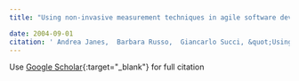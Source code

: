 ```yaml
---
title: "Using non-invasive measurement techniques in agile software development: a swot analysis"

date: 2004-09-01
citation: ' Andrea Janes,  Barbara Russo,  Giancarlo Succi, &quot;Using non-invasive measurement techniques in agile software development: a swot analysis.&quot;, 2004.'
---
```

Use [Google Scholar](https://scholar.google.com/scholar?q=Using+non+invasive+measurement+techniques+in+agile+software+development:+a+swot+analysis){:target="_blank"} for full citation